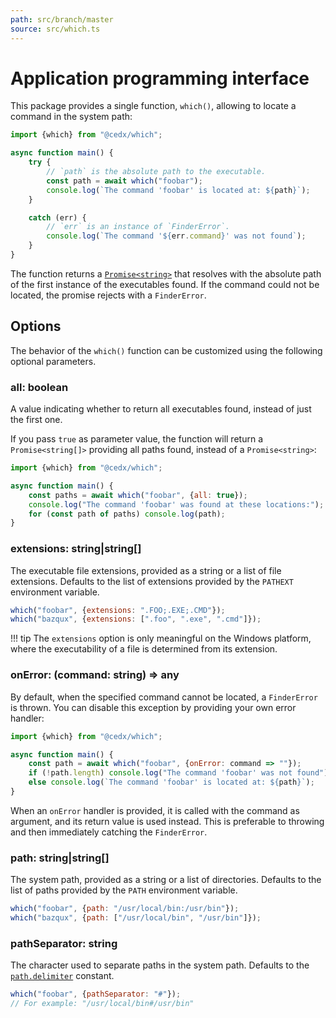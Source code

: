 ```yaml
---
path: src/branch/master
source: src/which.ts
---
```


# Application programming interface
This package provides a single function, `which()`, allowing to locate a command in the system path:

``` js
import {which} from "@cedx/which";

async function main() {
	try {
		// `path` is the absolute path to the executable.
		const path = await which("foobar");
		console.log(`The command 'foobar' is located at: ${path}`);
	}

	catch (err) {
		// `err` is an instance of `FinderError`.
		console.log(`The command '${err.command}' was not found`);
	}
}
```

The function returns a [`Promise<string>`](https://developer.mozilla.org/en-US/docs/Web/JavaScript/Reference/Global_Objects/Promise) that resolves with the absolute path of the first instance of the executables found. If the command could not be located, the promise rejects with a `FinderError`.

## Options
The behavior of the `which()` function can be customized using the following optional parameters.

### **all**: boolean
A value indicating whether to return all executables found, instead of just the first one.

If you pass `true` as parameter value, the function will return a `Promise<string[]>` providing all paths found, instead of a `Promise<string>`:

``` js
import {which} from "@cedx/which";

async function main() {
	const paths = await which("foobar", {all: true});
	console.log("The command 'foobar' was found at these locations:");
	for (const path of paths) console.log(path);
}
```

### **extensions**: string|string[]
The executable file extensions, provided as a string or a list of file extensions. Defaults to the list of extensions provided by the `PATHEXT` environment variable.

``` js
which("foobar", {extensions: ".FOO;.EXE;.CMD"});
which("bazqux", {extensions: [".foo", ".exe", ".cmd"]});
```

!!! tip
	The `extensions` option is only meaningful on the Windows platform, where the executability of a file is determined from its extension.

### **onError**: (command: string) => any
By default, when the specified command cannot be located, a `FinderError` is thrown. You can disable this exception by providing your own error handler:

``` js
import {which} from "@cedx/which";

async function main() {
	const path = await which("foobar", {onError: command => ""});
	if (!path.length) console.log("The command 'foobar' was not found");
	else console.log(`The command 'foobar' is located at: ${path}`);
}
```

When an `onError` handler is provided, it is called with the command as argument, and its return value is used instead. This is preferable to throwing and then immediately catching the `FinderError`.

### **path**: string|string[]
The system path, provided as a string or a list of directories. Defaults to the list of paths provided by the `PATH` environment variable.

``` js
which("foobar", {path: "/usr/local/bin:/usr/bin"});
which("bazqux", {path: ["/usr/local/bin", "/usr/bin"]});
```

### **pathSeparator**: string
The character used to separate paths in the system path. Defaults to the [`path.delimiter`](https://nodejs.org/api/path.html#path_path_delimiter) constant.

``` js
which("foobar", {pathSeparator: "#"});
// For example: "/usr/local/bin#/usr/bin"
```
